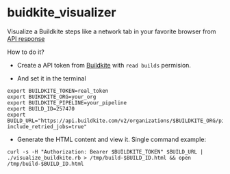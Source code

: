 # buidkite_visualizer

Visualize a Buildkite steps like a network tab in your favorite browser from [API response](https://buildkite.com/docs/apis/rest-api/builds#get-a-build) 

How to do it?
* Create a API token from [Buildkite](https://buildkite.com/user/api-access-tokens/new) with `read builds` permision.

* And set it in the terminal

```
export BUILDKITE_TOKEN=real_token
export BUIKDKITE_ORG=your_org
export BUILDKITE_PIPELINE=your_pipeline
export BUILD_ID=257470
export BUILD_URL="https://api.buildkite.com/v2/organizations/$BUILDKITE_ORG/pipelines/$BUILDKITE_PIPELINE/builds/$BUILD_ID?include_retried_jobs=true"
```
* Generate the HTML content and view it. Single command example:

```
curl -s -H "Authorization: Bearer $BUILDKITE_TOKEN" $BUILD_URL | ./visualize_buildkite.rb > /tmp/build-$BUILD_ID.html && open /tmp/build-$BUILD_ID.html
```
